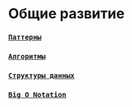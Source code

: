 
# Общие развитие

### [`Паттерны`](./patterns)

### [`Алгоритмы`](./algorithms)

### [`Структуры данных`](./dataStructures)

### [`Big O Notation`](./bigONotation)


